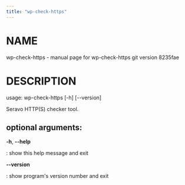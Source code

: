 ```yaml
---
title: "wp-check-https"
---
```



NAME
====

wp-check-https - manual page for wp-check-https git version 8235fae

DESCRIPTION
===========

usage: wp-check-https \[-h\] \[\--version\]

Seravo HTTP(S) checker tool.

optional arguments:
-------------------

**-h**, **\--help**

:   show this help message and exit

**\--version**

:   show program\'s version number and exit
